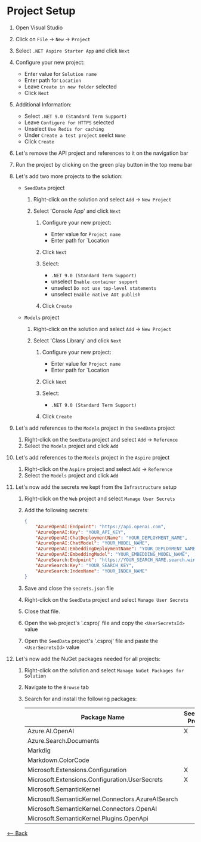 # Project Setup

1. Open Visual Studio
1. Click on `File` -> `New` -> `Project`
1. Select `.NET Aspire Starter App` and click `Next`
1. Configure your new project:

    - Enter value for `Solution name`
    - Enter path for `Location`
    - Leave `Create in new folder` selected
    - Click `Next`

1. Additional Information:

    - Select `.NET 9.0 (Standard Term Support)`
    - Leave `Configure for HTTPS` selected
    - Unselect `Use Redis for caching`
    - Under `Create a test project` seelct `None`
    - Click `Create`

1. Let's remove the API project and references to it on the navigation bar

1. Run the project by clicking on the green play button in the top menu bar

1. Let's add two more projects to the solution:

    - `SeedData` project

      1. Right-click on the solution and select `Add` -> `New Project`
      1. Select 'Console App' and click `Next`

          1. Configure your new project:

              - Enter value for `Project name`
              - Enter path for `Location

          1. Click `Next`
          1. Select:

              - `.NET 9.0 (Standard Term Support)`
              - unselect `Enable container support`
              - unselect `Do not use top-level statements`
              - unselect `Enable native AOt publish`

          1. Click `Create`

    - `Models` project

        1. Right-click on the solution and select `Add` -> `New Project`
        1. Select 'Class Library' and click `Next`

            1. Configure your new project:

                - Enter value for `Project name`
                - Enter path for `Location

            1. Click `Next`
            1. Select:

                - `.NET 9.0 (Standard Term Support)`

            1. Click `Create`

1. Let's add references to the `Models` project in the `SeedData` project

    1. Right-click on the `SeedData` project and select `Add` -> `Reference`
    1. Select the `Models` project and click `Add`

1. Let's add references to the `Models` project in the `Aspire` project

    1. Right-click on the `Aspire` project and select `Add` -> `Reference`
    1. Select the `Models` project and click `Add`

1. Let's now add the secrets we kept from the `Infrastructure` setup

    1. Right-click on the `Web` project and select `Manage User Secrets`
    1. Add the following secrets:

        ```json
        {
            "AzureOpenAI:Endpoint": "https://api.openai.com",
            "AzureOpenAI:Key": "YOUR_API_KEY",
            "AzureOpenAI:ChatDeploymentName": "YOUR_DEPLOYMENT_NAME",
            "AzureOpenAI:ChatModel": "YOUR_MODEL_NAME",
            "AzureOpenAI:EmbeddingDeploymentName": "YOUR_DEPLOYMENT_NAME",
            "AzureOpenAI:EmbeddingModel": "YOUR_EMBEDDING_MODEL_NAME",
            "AzureSearch:Endpoint": "https://YOUR_SEARCH_NAME.search.windows.net",
            "AzureSearch:Key": "YOUR_SEARCH_KEY",
            "AzureSearch:IndexName": "YOUR_INDEX_NAME"
        }
        ```

    1. Save and close the `secrets.json` file
    1. Right-click on the `SeedData` project and select `Manage User Secrets`
    1. Close that file.
    1. Open the `Web` project's '.csproj' file and copy the `<UserSecretsId>` value
    1. Open the `SeedData` project's '.csproj' file and paste the `<UserSecretsId>` value

1. Let's now add the NuGet packages needed for all projects:

    1. Right-click on the solution and select `Manage NuGet Packages for Solution`
    1. Navigate to the `Browse` tab
    1. Search for and install the following packages:

        | Package Name | SeedData Project | Models Project | Web Project |
        | ------------ | ---------------- | -------------- | ----------- |
        | Azure.AI.OpenAI | X | | |
        | Azure.Search.Documents | | | X |
        | Markdig | | | X |
        | Markdown.ColorCode | | | X |
        | Microsoft.Extensions.Configuration | X | | |
        | Microsoft.Extensions.Configuration.UserSecrets | X | | |
        | Microsoft.SemanticKernel | | | X |
        | Microsoft.SemanticKernel.Connectors.AzureAISearch | | | X |
        | Microsoft.SemanticKernel.Connectors.OpenAI | | | X |
        | Microsoft.SemanticKernel.Plugins.OpenApi | | | X |

[<-- Back](./GettingStarted.md)
